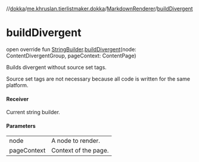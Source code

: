 //[dokka](../../../index.md)/[me.khruslan.tierlistmaker.dokka](../index.md)/[MarkdownRenderer](index.md)/[buildDivergent](build-divergent.md)

# buildDivergent

open override fun [StringBuilder](https://kotlinlang.org/api/latest/jvm/stdlib/kotlin.text/-string-builder/index.html).[buildDivergent](build-divergent.md)(node: ContentDivergentGroup, pageContext: ContentPage)

Builds divergent without source set tags.

Source set tags are not necessary because all code is written for the same platform.

#### Receiver

Current string builder.

#### Parameters

| | |
|---|---|
| node | A node to render. |
| pageContext | Context of the page. |
